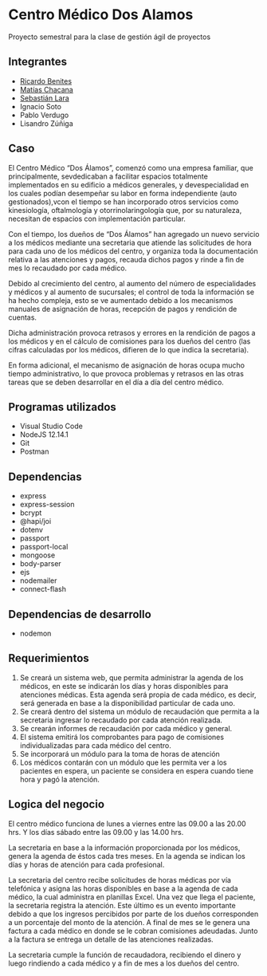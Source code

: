 # Centro Médico Dos Alamos

Proyecto semestral para la clase de gestión ágil de proyectos

## Integrantes

* [Ricardo Benites](https://github.com/dezk123)
* [Matías Chacana](https://github.com/matiaszntc)
* [Sebastián Lara](https://github.com/Pelu-k)
* Ignacio Soto
* Pablo Verdugo
* Lisandro Zúñiga

## Caso

El Centro Médico “Dos Álamos”, comenzó como una empresa familiar, que principalmente, sevdedicaban a facilitar espacios totalmente implementados en su edificio a médicos generales, y devespecialidad en los cuales podían desempeñar su labor en forma independiente (auto gestionados),vcon el tiempo se han incorporado otros servicios como kinesiología, oftalmología y otorrinolaringología que, por su naturaleza, necesitan de espacios con implementación particular.

Con el tiempo, los dueños de “Dos Álamos” han agregado un nuevo servicio a los médicos mediante una secretaria que atiende las solicitudes de hora para cada uno de los médicos del centro, y organiza toda la documentación relativa a las atenciones y pagos, recauda dichos pagos y rinde a fin de mes lo recaudado por cada médico.

Debido al crecimiento del centro, al aumento del número de especialidades y médicos y al aumento de sucursales; el control de toda la información se ha hecho compleja, esto se ve aumentado debido a los mecanismos manuales de asignación de horas, recepción de pagos y rendición de cuentas.

Dicha administración provoca retrasos y errores en la rendición de pagos a los médicos y en el cálculo de comisiones para los dueños del centro (las cifras calculadas por los médicos, difieren de lo que indica la secretaria).

En forma adicional, el mecanismo de asignación de horas ocupa mucho tiempo administrativo, lo que provoca problemas y retrasos en las otras tareas que se deben desarrollar en el día a día del centro médico.

## Programas utilizados

* Visual Studio Code
* NodeJS 12.14.1
* Git
* Postman

## Dependencias

* express
* express-session
* bcrypt
* @hapi/joi
* dotenv
* passport
* passport-local
* mongoose
* body-parser
* ejs
* nodemailer
* connect-flash

## Dependencias de desarrollo

* nodemon

## Requerimientos

1. Se creará un sistema web, que permita administrar la agenda de los médicos, en este se indicarán los días y  horas disponibles para atenciones médicas. Esta agenda será propia de cada médico, es decir, será generada  en base a la disponibilidad particular de cada uno. 
2. Se creará dentro del sistema un módulo de recaudación que permita a la secretaria ingresar lo recaudado por  cada atención realizada. 
3. Se crearán informes de recaudación por cada médico y general. 
4. El sistema emitirá los comprobantes para pago de comisiones individualizadas para cada  médico del centro. 
5. Se incorporará un módulo para la toma de horas de atención 
6. Los médicos contarán con un módulo que les permita ver a los pacientes en espera, un  paciente se considera en espera cuando tiene hora y pagó la atención. 

## Logica del negocio

El centro médico funciona de lunes a viernes entre las 09.00 a las 20.00 hrs. Y los días sábado entre las 09.00 y las 14.00 hrs.

La secretaria en base a la información proporcionada por los médicos, genera la agenda de éstos cada tres meses. En la agenda se indican los días y horas de atención para cada profesional.

La secretaria del centro recibe solicitudes de horas médicas por vía telefónica y asigna las horas disponibles en base a la agenda de cada médico, la cual administra en planillas Excel. Una vez que llega el paciente, la secretaria registra la atención. Este último es un evento importante debido a que los ingresos percibidos por parte de los dueños corresponden a un porcentaje del monto de la atención. A final de mes se le genera una factura a cada médico en donde se le cobran comisiones adeudadas. Junto a la factura se entrega un detalle de las atenciones realizadas.

La secretaria cumple la función de recaudadora, recibiendo el dinero y luego rindiendo a cada médico y a fin de mes a los dueños del centro.